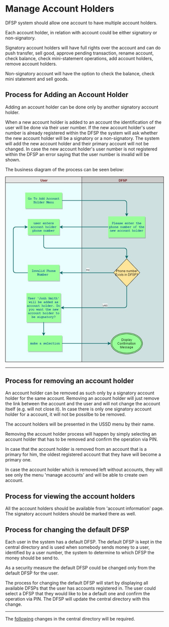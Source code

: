 
# Manage Account Holders


DFSP system should allow one account to have multiple account holders.

Each account holder, in relation with account could be either signatory or non-signatory.

Signatory account holders will have full rights over the account and can do push transfer, sell good, approve pending transaction, rename account, check balance, check mini-statement operations, add account holders, remove account holders.

Non-signatory account will have the option to check the balance, check mini statement and sell goods.

## Process for Adding an Account Holder

Adding an account holder can be done only by another signatory account holder.

When a new account holder is added to an account the identification of the user will be done via their user number.
If the new account holder's user number is already registered within the DFSP the system will ask whether the new account holder will be a signatory or a non-signatory. The system will add the new account holder and their primary account will not be changed.
In case the new account holder's user number is not registered within the DFSP an error saying that the user number is invalid will be shown.

The business diagram of the process can be seen below:

![](./AddAccountHolder.jpg)

----

## Process for removing an account holder

An account holder can be removed as such only by a signatory account holder for the same account.
Removing an account holder will just remove the link between the account and the user and will not change the account itself (e.g. will not close it).
In case there is only one signatory account holder for a account, it will not be possilbe to be removed.

The account holders will be presented in the USSD menu by their name.

Removing the account holder process will happen by simply selecting an account holder that has to be removed and confirm the operation via PIN.

In case that the account holder is removed from an account that is a primary for him, the oldest registered account that they have will become a primary one.

In case the account holder which is removed left without accounts, they will see only the menu 'manage accounts' and will be able to create own account.


## Process for viewing the account holders

All the account holders should be available from 'account information' page. The signatory account holders should be marked there as well.


## Process for changing the default DFSP


Each user in the system has a default DFSP. The default DFSP is kept in the central directory and is used when somebody sends money to a user, identified by a user number, the system to determine to which DFSP the money should be send to.

As a security measure the default DFSP could be changed only from the default DFSP for the user.

The process for changing the default DFSP will start by displaying all available DFSPs that the user has accounts registered in. The user could select a DFSP that they would like to be a default one and confirm the operation via PIN. The DFSP will update the central directory with this change.

-------

The [following](./ChangesInTheCentralDirectory.md) changes in the central directory will be required.

